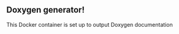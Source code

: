 Doxygen generator!
------------------

This Docker container is set up to output Doxygen documentation
